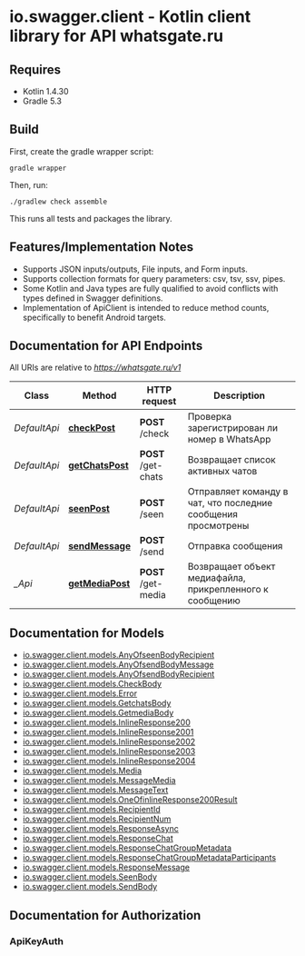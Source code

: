 # io.swagger.client - Kotlin client library for API whatsgate.ru

## Requires

* Kotlin 1.4.30
* Gradle 5.3

## Build

First, create the gradle wrapper script:

```
gradle wrapper
```

Then, run:

```
./gradlew check assemble
```

This runs all tests and packages the library.

## Features/Implementation Notes

* Supports JSON inputs/outputs, File inputs, and Form inputs.
* Supports collection formats for query parameters: csv, tsv, ssv, pipes.
* Some Kotlin and Java types are fully qualified to avoid conflicts with types defined in Swagger definitions.
* Implementation of ApiClient is intended to reduce method counts, specifically to benefit Android targets.

<a name="documentation-for-api-endpoints"></a>
## Documentation for API Endpoints

All URIs are relative to *https://whatsgate.ru/v1*

Class | Method | HTTP request | Description
------------ | ------------- | ------------- | -------------
*DefaultApi* | [**checkPost**](docs/DefaultApi.md#checkpost) | **POST** /check | Проверка зарегистрирован ли номер в WhatsApp
*DefaultApi* | [**getChatsPost**](docs/DefaultApi.md#getchatspost) | **POST** /get-chats | Возвращает список активных чатов
*DefaultApi* | [**seenPost**](docs/DefaultApi.md#seenpost) | **POST** /seen | Отправляет команду в чат, что последние сообщения просмотрены
*DefaultApi* | [**sendMessage**](docs/DefaultApi.md#sendmessage) | **POST** /send | Отправка сообщения
*_Api* | [**getMediaPost**](docs/_Api.md#getmediapost) | **POST** /get-media | Возвращает объект медиафайла, прикрепленного к сообщению

<a name="documentation-for-models"></a>
## Documentation for Models

 - [io.swagger.client.models.AnyOfseenBodyRecipient](docs/AnyOfseenBodyRecipient.md)
 - [io.swagger.client.models.AnyOfsendBodyMessage](docs/AnyOfsendBodyMessage.md)
 - [io.swagger.client.models.AnyOfsendBodyRecipient](docs/AnyOfsendBodyRecipient.md)
 - [io.swagger.client.models.CheckBody](docs/CheckBody.md)
 - [io.swagger.client.models.Error](docs/Error.md)
 - [io.swagger.client.models.GetchatsBody](docs/GetchatsBody.md)
 - [io.swagger.client.models.GetmediaBody](docs/GetmediaBody.md)
 - [io.swagger.client.models.InlineResponse200](docs/InlineResponse200.md)
 - [io.swagger.client.models.InlineResponse2001](docs/InlineResponse2001.md)
 - [io.swagger.client.models.InlineResponse2002](docs/InlineResponse2002.md)
 - [io.swagger.client.models.InlineResponse2003](docs/InlineResponse2003.md)
 - [io.swagger.client.models.InlineResponse2004](docs/InlineResponse2004.md)
 - [io.swagger.client.models.Media](docs/Media.md)
 - [io.swagger.client.models.MessageMedia](docs/MessageMedia.md)
 - [io.swagger.client.models.MessageText](docs/MessageText.md)
 - [io.swagger.client.models.OneOfinlineResponse200Result](docs/OneOfinlineResponse200Result.md)
 - [io.swagger.client.models.RecipientId](docs/RecipientId.md)
 - [io.swagger.client.models.RecipientNum](docs/RecipientNum.md)
 - [io.swagger.client.models.ResponseAsync](docs/ResponseAsync.md)
 - [io.swagger.client.models.ResponseChat](docs/ResponseChat.md)
 - [io.swagger.client.models.ResponseChatGroupMetadata](docs/ResponseChatGroupMetadata.md)
 - [io.swagger.client.models.ResponseChatGroupMetadataParticipants](docs/ResponseChatGroupMetadataParticipants.md)
 - [io.swagger.client.models.ResponseMessage](docs/ResponseMessage.md)
 - [io.swagger.client.models.SeenBody](docs/SeenBody.md)
 - [io.swagger.client.models.SendBody](docs/SendBody.md)

<a name="documentation-for-authorization"></a>
## Documentation for Authorization

<a name="ApiKeyAuth"></a>
### ApiKeyAuth



